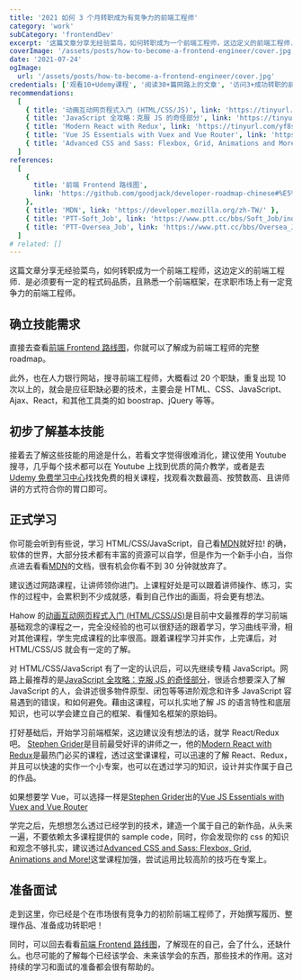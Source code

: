 ```yaml
---
title: '2021 如何 3 个月转职成为有竞争力的前端工程师'
category: 'work'
subCategory: 'frontendDev'
excerpt: '这篇文章分享无经验菜鸟，如何转职成为一个前端工程师，这边定义的前端工程师．是必须要有一定的程式码品质，且熟悉一个前端框架，在求职市场上有一定竞争力的前端工程师。 '
coverImage: '/assets/posts/how-to-become-a-frontend-engineer/cover.jpg'
date: '2021-07-24'
ogImage:
  url: '/assets/posts/how-to-become-a-frontend-engineer/cover.jpg'
credentials: ['观看10+Udemy课程', '阅读30+篇网路上的文章', '访问3+成功转职的前端工程师']
recommendations:
  [
    { title: '动画互动网页程式入门 (HTML/CSS/JS)', link: 'https://tinyurl.com/yjhxj55y' },
    { title: 'JavaScript 全攻略：克服 JS 的奇怪部分', link: 'https://tinyurl.com/yzqn7yda' },
    { title: 'Modern React with Redux', link: 'https://tinyurl.com/yf8s5cl9' },
    { title: 'Vue JS Essentials with Vuex and Vue Router', link: 'https://tinyurl.com/yjuz2mbs' },
    { title: 'Advanced CSS and Sass: Flexbox, Grid, Animations and More!', link: 'https://tinyurl.com/yzx9vjqr' },
  ]
references:
  [
    {
      title: '前端 Frontend 路线图',
      link: 'https://github.com/goodjack/developer-roadmap-chinese#%E5%89%8D%E7%AB%AF-frontend-%E8%B7%AF%E7%B7%9A%E5%9C%96',
    },
    { title: 'MDN', link: 'https://developer.mozilla.org/zh-TW/' },
    { title: 'PTT-Soft_Job', link: 'https://www.ptt.cc/bbs/Soft_Job/index.html' },
    { title: 'PTT-Oversea_Job', link: 'https://www.ptt.cc/bbs/Oversea_Job/index.html' },
  ]
# related: []
---
```


这篇文章分享无经验菜鸟，如何转职成为一个前端工程师，这边定义的前端工程师．是必须要有一定的程式码品质，且熟悉一个前端框架，在求职市场上有一定竞争力的前端工程师。

## 确立技能需求

直接去查看[前端 Frontend 路线图](https://github.com/goodjack/developer-roadmap-chinese#%E5%89%8D%E7%AB%AF-frontend-%E8%B7%AF%E7%B7%9A%E5%9C%96)，你就可以了解成为前端工程师的完整 roadmap。

此外，也在人力银行网站，搜寻前端工程师，大概看过 20 个职缺，重复出现 10 次以上的，就会是应征职缺必要的技术，主要会是 HTML、CSS、JavaScript、Ajax、React，和其他工具类的如 boostrap、jQuery 等等。

## 初步了解基本技能

接着去了解这些技能的用途是什么，若看文字觉得很难消化，建议使用 Youtube 搜寻，几乎每个技术都可以在 Youtube 上找到优质的简介教学，或者是去 [Udemy 免费学习中心](https://tinyurl.com/yfbaghja)找找免费的相关课程，找观看次数最高、按赞数高、且讲师讲的方式符合你的胃口即可。

## 正式学习

你可能会听到有些说，学习 HTML/CSS/JavaScript，自己看[MDN](https://developer.mozilla.org/zh-TW/)就好拉! 的确，软体的世界，大部分技术都有丰富的资源可以自学，但是作为一个新手小白，当你点进去看看[MDN](https://developer.mozilla.org/zh-TW/)的文档，很有机会你看不到 30 分钟就放弃了。

建议透过网路课程，让讲师领你进门。上课程好处是可以跟着讲师操作、练习，实作的过程中，会累积到不少成就感，看到自己作出的画面，将会更有想法。

Hahow 的[动画互动网页程式入门 (HTML/CSS/JS)](https://tinyurl.com/yjhxj55y)是目前中文最推荐的学习前端基础观念的课程之一，完全没经验的也可以很舒适的跟着学习，学习曲线平滑，相对其他课程，学生完成课程的比率很高。跟着课程学习并实作，上完课后，对 HTML/CSS/JS 就会有一定的了解。

对 HTML/CSS/JavaScript 有了一定的认识后，可以先继续专精 JavaScript。网路上最推荐的是[JavaScript 全攻略：克服 JS 的奇怪部分](https://tinyurl.com/yzqn7yda)，很适合想要深入了解 JavaScript 的人，会讲述很多物件原型、闭包等等进阶观念和许多 JavaScript 容易遇到的错误，和如何避免。藉由这课程，可以扎实地了解 JS 的语言特性和底层知识，也可以学会建立自己的框架、看懂知名框架的原始码。

打好基础后，开始学习前端框架，这边建议没有想法的话，就学 React/Redux 吧。 [Stephen Grider](https://tinyurl.com/ydnr493j)是目前最受好评的讲师之一，他的[Modern React with Redux](https://tinyurl.com/yf8s5cl9)是最热门必买的课程，透过这堂课课程，可以迅速的了解 React、Redux，并且可以快速的实作一个小专案，也可以在透过学习的知识，设计并实作属于自己的作品。

如果想要学 Vue，可以选择一样是[Stephen Grider](https://tinyurl.com/ydnr493j)出的[Vue JS Essentials with Vuex and Vue Router](https://tinyurl.com/yjuz2mbs)

学完之后，先想想怎么透过已经学到的技术，建造一个属于自己的新作品，从头来一遍，不要依赖太多课程提供的 sample code，同时，你会发现你的 css 的知识和观念不够扎实，建议透过[Advanced CSS and Sass: Flexbox, Grid, Animations and More!](https://tinyurl.com/yzx9vjqr)这堂课程加强，尝试运用比较高阶的技巧在专案上。

## 准备面试

走到这里，你已经是个在市场很有竞争力的初阶前端工程师了，开始撰写履历、整理作品、准备成功转职吧！

同时，可以回去看看[前端 Frontend 路线图](https://github.com/goodjack/developer-roadmap-chinese#%E5%89%8D%E7%AB%AF-frontend-%E8%B7%AF%E7%B7%9A%E5%9C%96)，了解现在的自己，会了什么，还缺什么。也尽可能的了解每个已经该学会、未来该学会的东西，那些技术的作用。这对持续的学习和面试的准备都会很有帮助的。

<!-- ## Reference

1. [前端 Frontend 路线图](https://github.com/goodjack/developer-roadmap-chinese#%E5%89%8D%E7%AB%AF-frontend-%E8%B7%AF%E7%B7%9A%E5%9C%96)
2. [PTT-Soft_Job](https://www.ptt.cc/bbs/Soft_Job/index.html)
3. [PTT-Oversea_Job](https://www.ptt.cc/bbs/Oversea_Job/index.html) -->
